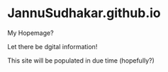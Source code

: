 # JannuSudhakar.github.io
My Hopemage?

Let there be dgital information!

This site will be populated in due time (hopefully?)
